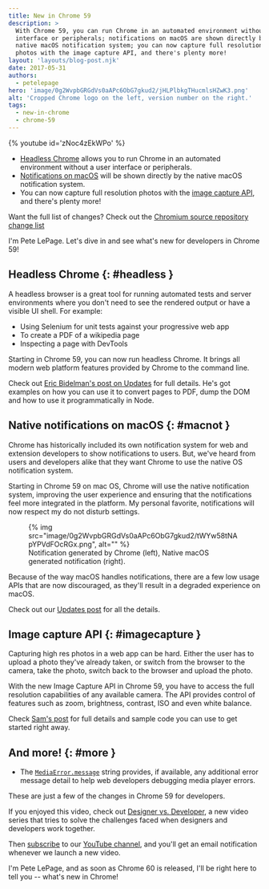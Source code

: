 ```yaml
---
title: New in Chrome 59
description: >
  With Chrome 59, you can run Chrome in an automated environment without a user
  interface or peripherals; notifications on macOS are shown directly by the
  native macOS notification system; you can now capture full resolution
  photos with the image capture API, and there's plenty more!
layout: 'layouts/blog-post.njk'
date: 2017-05-31
authors:
  - petelepage
hero: 'image/0g2WvpbGRGdVs0aAPc6ObG7gkud2/jHLPlbkgTHucmlsHZwK3.png'
alt: 'Cropped Chrome logo on the left, version number on the right.'
tags:
  - new-in-chrome
  - chrome-59
---
```


{% youtube id='zNoc4zEkWPo' %}

* [Headless Chrome](#headless) allows you to run Chrome in an automated
  environment without a user interface or peripherals.
* [Notifications on macOS](#macnot) will be shown directly by the native
  macOS notification system.
* You can now capture full resolution photos with the
  [image capture API](#imagecapture), and there's plenty more!

Want the full list of changes? Check out the
[Chromium source repository change list](https://chromium.googlesource.com/chromium/src/+log/58.0.3029.81..59.0.3071.80?pretty=fuller&n=10000)

I'm Pete LePage. Let's dive in and see what's new for developers in Chrome 59!

## Headless Chrome {: #headless }

A headless browser is a great tool for running automated tests and server
environments where you don't need to see the rendered output or have a
visible UI shell. For example:

* Using Selenium for unit tests against your progressive web app
* To create a PDF of a wikipedia page
* Inspecting a page with DevTools

Starting in Chrome 59, you can now run headless Chrome. It brings all modern web
platform features provided by Chrome to the command line.

Check out [Eric Bidelman's post on Updates](https://developers.google.com/web/updates/2017/04/headless-chrome)
for full details. He's got examples on how you can use it to convert pages to
PDF, dump the DOM and how to use it programmatically in Node.

## Native notifications on macOS {: #macnot }

Chrome has historically included its own notification system for web and
extension developers to show notifications to users. But, we've heard from users
and developers alike that they want Chrome to use the native OS notification
system.

Starting in Chrome 59 on mac OS, Chrome will use the native notification system,
improving the user experience and ensuring that the notifications feel more
integrated in the platform. My personal favorite, notifications will now respect
my do not disturb settings.

<figure>
  {% img src="image/0g2WvpbGRGdVs0aAPc6ObG7gkud2/tWYw58tNApYPVdFOcRGx.png", alt="" %}
  <figcaption>
    Notification generated by Chrome (left), Native macOS generated
    notification (right).
  </figcaption>
</figure>

Because of the way macOS handles notifications, there are a few low usage APIs
that are now discouraged, as they'll result in a degraded experience on macOS.

Check out our [Updates post](https://developers.google.com/web/updates/2017/04/native-mac-os-notifications)
for all the details.

## Image capture API {: #imagecapture }

Capturing high res photos in a web app can be hard. Either the user has to
upload a photo they've already taken, or switch from the browser to the camera,
take the photo, switch back to the browser and upload the photo.

With the new Image Capture API in Chrome 59, you have to access the full
resolution capabilities of any available camera. The API provides control of
features such as zoom, brightness, contrast, ISO and even white balance.

Check [Sam's post](https://developers.google.com/web/updates/2016/12/imagecapture) for full details and
sample code you can use to get started right away.

## And more! {: #more }

* The [`MediaError.message`](https://googlechrome.github.io/samples/media/error-message.html)
  string provides, if available, any additional error message detail to help
  web developers debugging media player errors.

These are just a few of the changes in Chrome 59 for developers.

If you enjoyed this video, check out
[Designer vs. Developer](https://www.youtube.com/playlist?list=PLNYkxOF6rcIC60856GnLEV5GQXMxc9ByJ),
a new video series that tries to solve the challenges faced when designers
and developers work together.

Then [subscribe](https://goo.gl/6FP1a5) to our
[YouTube channel](https://www.youtube.com/user/ChromeDevelopers/), and
you'll get an email notification whenever we launch a new video.

I'm Pete LePage, and as soon as Chrome 60 is released, I'll be right
here to tell you -- what's new in Chrome!
